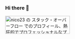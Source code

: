 ### Hi there 👋

<!--
**n1co23/n1co23** is a ✨ _special_ ✨ repository because its `README.md` (this file) appears on your GitHub profile.

Here are some ideas to get you started:

- 🔭 I’m currently working on ...
- 🌱 I’m currently learning ...
- 👯 I’m looking to collaborate on ...
- 🤔 I’m looking for help with ...
- 💬 Ask me about ...
- 📫 How to reach me: ...
- 😄 Pronouns: ...
- ⚡ Fun fact: ...
-->

<a href="https://ja.stackoverflow.com/users/44842/nico23"><img src="https://ja.stackoverflow.com/users/flair/44842.png" width="208" height="58" alt="nico23 の スタック・オーバーフロー でのプロフィール、熱狂的でプロフェッショナルなプログラマーのためのQ&amp;A" title="nico23 の スタック・オーバーフロー でのプロフィール、熱狂的でプロフェッショナルなプログラマーのためのQ&amp;A"></a>
